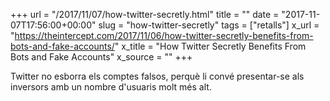 +++
url = "/2017/11/07/how-twitter-secretly.html"
title = ""
date = "2017-11-07T17:56:00+00:00"
slug = "how-twitter-secretly"
tags = ["retalls"]
x_url = "https://theintercept.com/2017/11/06/how-twitter-secretly-benefits-from-bots-and-fake-accounts/"
x_title = "How Twitter Secretly Benefits From Bots and Fake Accounts"
x_source = ""
+++


Twitter no esborra els comptes falsos, perquè li convé presentar-se als inversors amb un nombre d'usuaris molt més alt.
